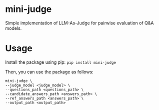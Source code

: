 # mini-judge
Simple implementation of LLM-As-Judge for pairwise evaluation of Q&A models.

# Usage
Install the package using pip:
```pip install mini-judge```

Then, you can use the package as follows:
```
mini-judge \
--judge_model <judge_model> \
--questions_path <questions_path> \
--candidate_answers_path <answers_path> \
--ref_answers_path <answers_path> \
--output_path <output_path>
```
